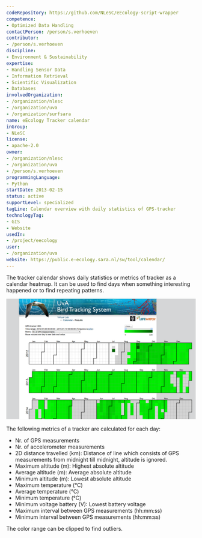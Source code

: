```yaml
---
codeRepository: https://github.com/NLeSC/eEcology-script-wrapper
competence:
- Optimized Data Handling
contactPerson: /person/s.verhoeven
contributor:
- /person/s.verhoeven
discipline:
- Environment & Sustainability
expertise:
- Handling Sensor Data
- Information Retrieval
- Scientific Visualization
- Databases
involvedOrganization:
- /organization/nlesc
- /organization/uva
- /organization/surfsara
name: eEcology Tracker calendar
inGroup:
- NLeSC
license:
- apache-2.0
owner:
- /organization/nlesc
- /organization/uva
- /person/s.verhoeven
programmingLanguage:
- Python
startDate: 2013-02-15
status: active
supportLevel: specialized
tagLine: Calendar overview with daily statistics of GPS-tracker
technologyTag:
- GIS
- Website
usedIn:
- /project/eecology
user:
- /organization/uva
website: https://public.e-ecology.sara.nl/sw/tool/calendar/
---
```

The tracker calendar shows daily statistics or metrics of tracker as a calendar heatmap. It can be used to find days when something interesting happened or to find repeating patterns.

![Screenshot of tracker calendar](/images/eecology-tracker-calendar.png "Screenshot")

The following metrics of a tracker are calculated for each day:

* Nr. of GPS measurements
* Nr. of accelerometer measurements
* 2D distance travelled (km): Distance of line which consists of GPS measurements from midnight till midnight, altitude is ignored.
* Maximum altitude (m): Highest absolute altitude
* Average altitude (m): Average absolute altitude
* Minimum altitude (m): Lowest absolute altitude
* Maximum temperature (°C)
* Average temperature (°C)
* Minimum temperature (°C)
* Minimum voltage battery (V): Lowest battery voltage
* Maximum interval between GPS measurements (hh:mm:ss)
* Minimum interval between GPS measurements (hh:mm:ss)

The color range can be clipped to find outliers.
